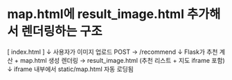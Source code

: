 # map.html에 result_image.html 추가해서 렌더링하는 구조
[ index.html ]
   ↓ 사용자가 이미지 업로드
POST → /recommend
   ↓ Flask가 추천 계산 + map.html 생성
렌더링 → result_image.html (추천 리스트 + 지도 iframe 포함)
   ↓
iframe 내부에서 static/map.html 자동 로딩됨
